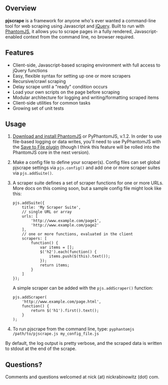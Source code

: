 Overview
--------

**pjscrape** is a framework for anyone who's ever wanted a command-line tool for web scraping using Javascript and [jQuery](http://jquery.com/). Built to run with [PhantomJS](http://phantomjs.org), it allows you to scrape pages in a fully rendered, Javascript-enabled context from the command line, no browser required.

Features
--------

 * Client-side, Javascript-based scraping environment with full access to jQuery functions
 * Easy, flexible syntax for setting up one or more scrapers
 * Recursive/crawl scraping
 * Delay scrape until a "ready" condition occurs
 * Load your own scripts on the page before scraping
 * Modular architecture for logging and writing/formatting scraped items
 * Client-side utilities for common tasks
 * Growing set of unit tests

Usage
--------

 1. [Download and install PhantomJS](http://code.google.com/p/phantomjs/downloads/list) or PyPhantomJS, v.1.2. In order to use file-based logging or data writes, you'll need to use PyPhantomJS with the [Save to File plugin](http://dev.umaclan.com/projects/pyphantomjs/wiki/Plugins#Save-to-File) (though I think this feature will be rolled into the PhantomJS core in the next version).
 
 2. Make a config file to define your scraper(s). Config files can set global pjscrape settings via `pjs.config()` and add one or more scraper suites via `pjs.addSuite()`. 
 
 3. A scraper suite defines a set of scraper functions for one or more URLs. More docs on this coming soon, but a sample config file might look like this: 
    
        pjs.addSuite({
            title: 'My Scraper Suite',
            // single URL or array
            urls: [
                'http://www.example.com/page1',
                'http://www.example.com/page2'
            ],
            // one or more functions, evaluated in the client
            scrapers: [
                function() {
                    var items = [];
                    $('h2').each(function() {
                        items.push($(this).text());
                    });
                    return items;
                }
            ]
        });
 
    A simple scraper can be added with the `pjs.addScraper()` function:
 
        pjs.addScraper(
            'http://www.example.com/page.html',
            function() {
                return $('h1').first().text();
            }
        );
 
 4. To run pjscrape from the command line, type: `pyphantomjs /path/to/pjscrape.js my_config_file.js`
 
By default, the log output is pretty verbose, and the scraped data is written to stdout at the end of the scrape.

Questions?
----------

Comments and questions welcomed at nick (at) nickrabinowitz (dot) com.
